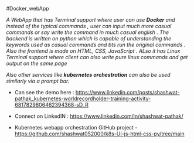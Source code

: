 #Docker_webApp

*A WebApp that has Terminal support where user can use **Docker** and instead of the typical commands , user can input much more casual commands or say write the command in much casual english .
The backend is written on python which is capable of understanding the keywords used as casual commands and bts run the original commands . Also the frontend is made on HTML, CSS, JavaScript . ALso it has Linux Terminal support where client can also write pure linux commands and get output on the same page*

*Also other services like **kubernetes orchestration** can also be used similarly via a prompt bar.*

* Can see the demo here : https://www.linkedin.com/posts/shashwat-pathak_kubernetes-worldrecordholder-training-activity-6817829806462394368-sD_R

* Connect on LinkedIN : https://www.linkedin.com/in/shashwat-pathak/

* Kubernetes webapp orchestration GitHub project - https://github.com/shashwat052000/k8s-UI-js-html-css-py/tree/main
